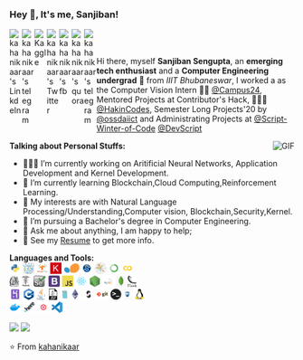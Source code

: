 ### Hey 👋, It's me, Sanjiban!

<a href="https://www.linkedin.com/in/sanjiban-sengupta/">
  <img align="left" alt="kahanikaar's LinkdeIn" width="22px" src="https://cdn.jsdelivr.net/npm/simple-icons@v3/icons/linkedin.svg" />
</a>
<a href="mailto:sanjiban.sg@gmail.com">
  <img align="left" alt="kahanikaar's telegram" width="22px" src="https://cdn.jsdelivr.net/npm/simple-icons@v3/icons/gmail.svg" />
</a>
<a href="https://www.kaggle.com/sanjibansengupta">
  <img align="left" alt="Kaggle" width="22px" src="https://cdn.jsdelivr.net/npm/simple-icons@3.1.0/icons/kaggle.svg" />
</a>
<a href="https://www.twitter.com/kahanikaar_">
  <img align="left" alt="kahanikaar's Twitter" width="22px" src="https://cdn.jsdelivr.net/npm/simple-icons@v3/icons/twitter.svg" />
</a>
<a href="https://www.facebook.com/sanjiban.sg">
  <img align="left" alt="kahanikaar's fb" width="22px" src="https://cdn.jsdelivr.net/npm/simple-icons@v3/icons/facebook.svg" />
</a>
<a href="https://www.quora.com/profile/Sanjiban-Sengupta">
  <img align="left" alt="kahanikaar's quora" width="22px" src="https://cdn.jsdelivr.net/npm/simple-icons@v3/icons/quora.svg" />
</a>
<a href="https://t.me/sanjibansengupta">
  <img align="left" alt="kahanikaar's telegram" width="22px" src="https://cdn.jsdelivr.net/npm/simple-icons@v3/icons/telegram.svg" />
</a>




<br />
<br />

Hi there, myself **Sanjiban Sengupta**, an **emerging tech enthusiast** and a **Computer Engineering undergrad** 🚀 from *IIIT  Bhubaneswar*, I worked a as the Computer Vision Intern 🙍🏽‍ [@Campus24](https://www.linkedin.com/company/campus24/), Mentored Projects at Contributor's Hack,  👨🏽‍💼[@HakinCodes](https://www.github.com/hakincodes), Semester Long Projects'20 by [@ossdaiict](https://www.github.com/ossdaiict) and Administrating Projects at [@Script-Winter-of-Code](https://www.github.com/script-winter-of-code) [@DevScript](https://www.github.com/devscript)

  <img align="right" alt="GIF" src="https://i.pinimg.com/originals/e4/26/70/e426702edf874b181aced1e2fa5c6cde.gif" />

**Talking about Personal Stuffs:**

- 👨🏽‍💻 I’m currently working on Aritificial Neural Networks, Application Development and Kernel Development.   
- 🌱 I’m currently learning Blockchain,Cloud Computing,Reinforcement Learning. 
- 🤔 My interests are with Natural Language Processing/Understanding,Computer vision, Blockchain,Security,Kernel.
- 💼 I’m pursuing a Bachelor's degree in Computer Engineering.
- 💬 Ask me about anything, I am happy to help;
- 📝 See my [Resume](https://drive.google.com/file/d/1OxcqykyI8VdrTJebq4QJJvsBWKbTwV3M/view?usp=sharing) to get more info.


**Languages and Tools:**  
<code><img height="20" alt="python" src="https://raw.githubusercontent.com/github/explore/80688e429a7d4ef2fca1e82350fe8e3517d3494d/topics/python/python.png"></code>
<code><img height="20" src="https://raw.githubusercontent.com/kahanikaar/kahanikaar/master/Files/watson-ibm-question-answering-artificial-intelligence-natural-language-understanding-ibm.jpg?token=AJRJY35ZBWTJ4MQSLMG36VK7NBKQO"></code>
<code><img height="20" src="https://raw.githubusercontent.com/github/explore/80688e429a7d4ef2fca1e82350fe8e3517d3494d/topics/tensorflow/tensorflow.png"></code>
<code><img height="20" src="https://raw.githubusercontent.com/kahanikaar/kahanikaar/master/Files/keras.png?token=AJRJY34UHXZGLVZSIZ3KCHC7NBIUC"></code>
<code><img height="20" src="https://raw.githubusercontent.com/kahanikaar/kahanikaar/master/Files/scikit-learn-logo-notext-1.png?token=AJRJY34Y4IQEXDHJZWHQLMC7NBIZ4"></code>
<code><img height="20" src="https://raw.githubusercontent.com/kahanikaar/kahanikaar/master/Files/scipy.jpeg?token=AJRJY3755HVQIFBJFFAY2AS7NBI4Y"></code>
<code><img height="20" alt="matplotlib" src="https://raw.githubusercontent.com/kahanikaar/kahanikaar/master/Files/Matplotlib_icon.svg.png?token=AJRJY373W43YDP6BBGAICSK7NBG5I"></code>
<code><img height="20" alt="anaconda" src="https://raw.githubusercontent.com/kahanikaar/kahanikaar/master/Files/OTQJVNSSIAHO-180x180.JPEG?token=AJRJY3Z3TBOTNEVPOEX4YWK7NBHCQ"></code>
<code><img height="20" alt="colab" src="https://raw.githubusercontent.com/kahanikaar/kahanikaar/master/Files/colab_favicon_256px.png?token=AJRJY346SYX2MDFHLI3FDW27NBHHG"></code>  
<code><img height="20" alt="beautifulsoup" src="https://raw.githubusercontent.com/kahanikaar/kahanikaar/master/Files/10.1.jpg?token=AJRJY3ZK5HRNCODBDJ5FUN27NBGW2"></code>
<code><img height="20" alt="requests" src="https://raw.githubusercontent.com/kahanikaar/kahanikaar/master/Files/requests.jpeg?token=AJRJY36EZAAHUDMSCJCDUXS7NBIW4"></code>
<code><img height="20" alt="selenium" src="https://raw.githubusercontent.com/kahanikaar/kahanikaar/master/Files/1122170.png?token=AJRJY3YBXJKRRFQPGAA2IMK7NBG2Q"></code>
<code><img height="20" src="https://raw.githubusercontent.com/kahanikaar/kahanikaar/master/Files/bootstrap-4.svg?token=AJRJY372DBS4EBEJTSIA43S7NBHFI"></code>
<code><img height="20" src="https://raw.githubusercontent.com/github/explore/80688e429a7d4ef2fca1e82350fe8e3517d3494d/topics/javascript/javascript.png"></code>
<code><img height="20" src="https://raw.githubusercontent.com/github/explore/80688e429a7d4ef2fca1e82350fe8e3517d3494d/topics/react/react.png"></code>
<code><img height="20" src="https://raw.githubusercontent.com/github/explore/80688e429a7d4ef2fca1e82350fe8e3517d3494d/topics/nodejs/nodejs.png"></code>
<code><img height="20" src="https://raw.githubusercontent.com/github/explore/80688e429a7d4ef2fca1e82350fe8e3517d3494d/topics/mysql/mysql.png"></code>
<code><img height="20" src="https://raw.githubusercontent.com/kahanikaar/kahanikaar/master/Files/mongodb.jpeg?token=AJRJY36BPCWLZUJJDN4FYYK7NBKKW"></code>
<code><img height="20" src="https://raw.githubusercontent.com/kahanikaar/kahanikaar/master/Files/flask.svg?token=AJRJY36MBLXNLL4O2BJUJA27NBIHQ"></code>  
<code><img height="20" src="https://raw.githubusercontent.com/kahanikaar/kahanikaar/master/Files/heroku(1).png?token=AJRJY35U2LJIALDPUCB4L627NBKIA"></code>
<code><img height="20" src="https://raw.githubusercontent.com/github/explore/80688e429a7d4ef2fca1e82350fe8e3517d3494d/topics/cpp/cpp.png"></code>
<code><img height="20" alt="java" src="https://raw.githubusercontent.com/kahanikaar/kahanikaar/master/Files/java-14.svg?token=AJRJY3YMLCVSFOSZGWQBYNC7NBFIM"></code>
<code><img height="20" alt="jsp" src="https://raw.githubusercontent.com/kahanikaar/kahanikaar/master/Files/jsp.png?token=AJRJY34Q7AKKUUETJJJQ5WS7NBKUI"></code>
<code><img height="20" src="https://github.com/kahanikaar/kahanikaar/blob/master/Files/golang-gopher.svg"></code>
<code><img height="20" src="https://raw.githubusercontent.com/kahanikaar/kahanikaar/master/Files/1200px-Ethereum-icon-purple.svg.png?token=AJRJY357I5VUC3M7FBWR72C7NBJ26"></code>
<code><img height="20" src="https://raw.githubusercontent.com/kahanikaar/kahanikaar/master/Files/1300px-Solidity_logo.svg.png?token=AJRJY35TE64Z4JSS5LTRZK27NBJ7O"></code>
<code><img height="20" src="https://raw.githubusercontent.com/github/explore/80688e429a7d4ef2fca1e82350fe8e3517d3494d/topics/git/git.png"></code>
<code><img height="20" src="https://raw.githubusercontent.com/github/explore/80688e429a7d4ef2fca1e82350fe8e3517d3494d/topics/terminal/terminal.png"></code>
<code><img height="20" src="https://raw.githubusercontent.com/kahanikaar/kahanikaar/master/Files/flat%2C750x%2C075%2Cf-pad%2C750x1000%2Cf8f8f8.jpg?token=AJRJY36M2FKYLOKXLVX2V7K7NBIKY"></code>
<code><a href="https://www.linux.org/" target="_blank"><img height="20" src="https://raw.githubusercontent.com/kahanikaar/kahanikaar/master/Files/linux-tux.svg?token=AJRJY3ZWJ3H3JXRYOBL6VRS7NBE6A"></a></code>  
<code><img height="20" alt="docker" src="https://raw.githubusercontent.com/kahanikaar/kahanikaar/master/Files/iconfinder_97_Docker_logo_logos_4373190.png?token=AJRJY367GHW3ZXOQ4N6WNG27NBIDI"></code>
<code><img height="20" src="https://raw.githubusercontent.com/kahanikaar/kahanikaar/master/Files/HERE_logo.svg.png?token=AJRJY367HV7IWH26LQZ6N5C7NBKD2"></code>
<code><img height="20" src="https://raw.githubusercontent.com/kahanikaar/kahanikaar/master/Files/twilio-mark-red.png?token=AJRJY3ZGXQ4BNL6AUEPJT5C7NBKOE"></code> 
<code><img height="20" src="https://raw.githubusercontent.com/kahanikaar/kahanikaar/9dcb48195bc0da24f57453300beedca42fb86078/Files/visual-studio-code-1.svg?token=AJRJY37IEN3WFGSH4W52NTK7L4N3U"></code>  

<img height="180em" src="https://github-readme-stats-eight-theta.vercel.app/api?username=kahanikaar&show_icons=true&include_all_commits=true&count_private=true&theme=radical"/> <img height="180em" src="https://github-readme-stats-eight-theta.vercel.app/api/top-langs/?username=kahanikaar&layout=compact&langs_count=8&count_private=true&theme=radical"/>

⭐️ From [kahanikaar](https://github.com/kahanikaar)
